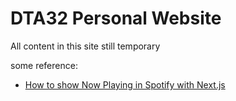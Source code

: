 # DTA32 Personal Website

All content in this site still temporary

some reference:

- [How to show Now Playing in Spotify with Next.js](https://theodorusclarence.com/blog/spotify-now-playing)
